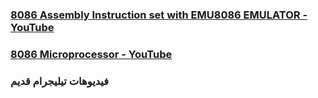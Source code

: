 ### [8086 Assembly Instruction set with EMU8086 EMULATOR - YouTube](https://www.youtube.com/playlist?list=PLEacQ4Oes1V1q-LQh9i0O71aDftqPAqzS)

### [8086 Microprocessor - YouTube](https://www.youtube.com/playlist?list=PLXePmNcQcs2asAj88bW_1wPy-80OIXIGN)


### فيديوهات تيليجرام قديم

